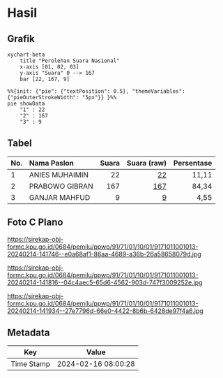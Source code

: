 # Hasil

## Grafik

```mermaid
xychart-beta
    title "Perolehan Suara Nasional"
    x-axis [01, 02, 03]
    y-axis "Suara" 0 --> 167
    bar [22, 167, 9]
```

```mermaid
%%{init: {"pie": {"textPosition": 0.5}, "themeVariables": {"pieOuterStrokeWidth": "5px"}} }%%
pie showData
    "1" : 22
    "2" : 167
    "3" : 9
```

## Tabel

| No. | Nama Paslon    | Suara | Suara (raw) | Persentase |
|:--- |:-------------- | -----:| -----------:| ----------:|
| 1   | ANIES MUHAIMIN | 22    | [22][p-1]   | 11,11      |
| 2   | PRABOWO GIBRAN | 167   | [167][p-2]  | 84,34      |
| 3   | GANJAR MAHFUD  | 9     | [9][p-3]    | 4,55       |


[p-1]: https://github.com/gigit-pemilu/pemilu-2024/blob/main/pilpres/hitung-suara/sub/91-papua/sub/71-kota-jayapura/sub/01-jayapura-utara/sub/1001-gurabesi/sub/013-tps/sub/paslon-1.txt
[p-2]: https://github.com/gigit-pemilu/pemilu-2024/blob/main/pilpres/hitung-suara/sub/91-papua/sub/71-kota-jayapura/sub/01-jayapura-utara/sub/1001-gurabesi/sub/013-tps/sub/paslon-2.txt
[p-3]: https://github.com/gigit-pemilu/pemilu-2024/blob/main/pilpres/hitung-suara/sub/91-papua/sub/71-kota-jayapura/sub/01-jayapura-utara/sub/1001-gurabesi/sub/013-tps/sub/paslon-3.txt

## Foto C Plano

https://sirekap-obj-formc.kpu.go.id/0684/pemilu/ppwp/91/71/01/10/01/9171011001013-20240214-141746--e0a68af1-86aa-4689-a36b-26a58658079d.jpg

https://sirekap-obj-formc.kpu.go.id/0684/pemilu/ppwp/91/71/01/10/01/9171011001013-20240214-141816--04c4aec5-65d6-4562-903d-747f3009252e.jpg

https://sirekap-obj-formc.kpu.go.id/0684/pemilu/ppwp/91/71/01/10/01/9171011001013-20240214-141934--27e7796d-66e0-4422-8b6b-6428de97f4a6.jpg


## Metadata

| Key        | Value               |
| ---------- | ------------------- |
| Time Stamp | 2024-02-16 08:00:28 |



